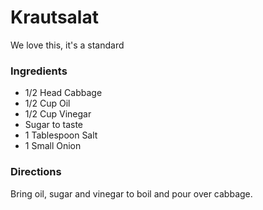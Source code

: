 # Krautsalat

We love this, it's a standard

### Ingredients

- 1/2 Head Cabbage
- 1/2 Cup Oil
- 1/2 Cup Vinegar
- Sugar to taste
- 1 Tablespoon Salt
- 1 Small Onion

### Directions

Bring oil, sugar and vinegar to boil and pour over cabbage.
